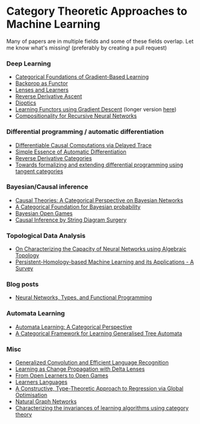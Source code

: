 # Category Theoretic Approaches to Machine Learning

Many of papers are in multiple fields and some of these fields overlap.
Let me know what's missing! (preferably by creating a pull request)

### Deep Learning
* [Categorical Foundations of Gradient-Based Learning](https://arxiv.org/abs/2103.01931)
* [Backprop as Functor](https://arxiv.org/abs/1711.10455)
* [Lenses and Learners](https://arxiv.org/abs/1903.03671)
* [Reverse Derivative Ascent](https://cgi.cse.unsw.edu.au/~eptcs/Accepted/ACT2020/Papers/31/paper/main202007010401.pdf)
* [Dioptics](http://events.cs.bham.ac.uk/syco/strings3-syco5/papers/dalrymple.pdf)
* [Learning Functors using Gradient Descent](http://www.cs.ox.ac.uk/ACT2019/preproceedings/Bruno%20Gavranovic.pdf) (longer version [here](https://arxiv.org/abs/1907.08292))
* [Compositionality for Recursive Neural Networks](https://arxiv.org/abs/1901.10723)

### Differential programming / automatic differentiation
* [Differentiable Causal Computations via Delayed Trace](https://arxiv.org/abs/1903.01093)
* [Simple Essence of Automatic Differentiation](https://arxiv.org/abs/1804.00746)
* [Reverse Derivative Categories](https://arxiv.org/abs/1910.07065)
* [Towards formalizing and extending differential programming using tangent categories](http://www.cs.ox.ac.uk/ACT2019/preproceedings/Jonathan%20Gallagher,%20Geoff%20Cruttwell%20and%20Ben%20MacAdam.pdf)

### Bayesian/Causal inference
* [Causal Theories: A Categorical Perspective on Bayesian Networks](https://arxiv.org/abs/1301.6201)
* [A Categorical Foundation for Bayesian probability](https://arxiv.org/abs/1205.1488)
* [Bayesian Open Games](https://arxiv.org/abs/1910.03656)
* [Causal Inference by String Diagram Surgery](https://arxiv.org/abs/1811.08338)

### Topological Data Analysis
* [On Characterizing the Capacity of Neural Networks using Algebraic Topology](https://arxiv.org/abs/1802.04443)
* [Persistent-Homology-based Machine Learning and its Applications - A Survey](https://arxiv.org/abs/1811.00252)

### Blog posts
* [Neural Networks, Types, and Functional Programming](https://colah.github.io/posts/2015-09-NN-Types-FP/)

### Automata Learning
* [Automata Learning: A Categorical Perspective](http://www.calf-project.org/publications/prakash.pdf)
* [A Categorical Framework for Learning Generalised Tree Automata](https://arxiv.org/abs/2001.05786)

### Misc
* [Generalized Convolution and Efficient Language Recognition](https://arxiv.org/abs/1903.10677)
* [Learning as Change Propagation with Delta Lenses](http://www.cs.ox.ac.uk/ACT2019/preproceedings/Zinovy%20Diskin.pdf)
* [From Open Learners to Open Games](https://arxiv.org/abs/1902.08666)
* [Learners Languages](https://arxiv.org/abs/2103.01189)
* [A Constructive, Type-Theoretic Approach to Regression via Global Optimisation](https://arxiv.org/abs/2006.12868)
* [Natural Graph Networks](https://arxiv.org/abs/2007.08349)
* [Characterizing the invariances of learning algorithms using category theory](https://arxiv.org/abs/1905.02072)

